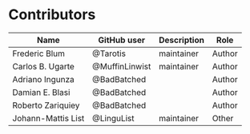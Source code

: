 # Contributors

Name | GitHub user | Description | Role
--- | --- | --- | ---
Frederic Blum | @Tarotis | maintainer | Author
Carlos B. Ugarte | @MuffinLinwist | maintainer | Author
Adriano Ingunza | @BadBatched | | Author
Damian E. Blasi| @BadBatched | | Author
Roberto Zariquiey | @BadBatched |  | Author
Johann-Mattis List | @LinguList | maintainer | Other
